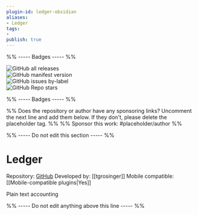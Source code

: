 ```yaml
---
plugin-id: ledger-obsidian
aliases:
- Ledger
tags: 
- 
publish: true
---
```


%% ----- Badges ----- %%

![GitHub all releases](https://img.shields.io/github/downloads/tgrosinger/ledger-obsidian/total?color=573E7A&logo=github&style=for-the-badge)   
![GitHub manifest version](https://img.shields.io/github/manifest-json/v/tgrosinger/ledger-obsidian?color=573E7A&logo=github&style=for-the-badge)   
![GitHub issues by-label](https://img.shields.io/github/issues/tgrosinger/ledger-obsidian/help%20wanted?color=573E7A&logo=github&style=for-the-badge)   
![GitHub Repo stars](https://img.shields.io/github/stars/tgrosinger/ledger-obsidian?color=573E7A&logo=github&style=for-the-badge)

%% ----- Badges ----- %%

%% Does the repository or author have any sponsoring links? Uncomment the next line and add them below. If they don't, please delete the placeholder tag. %%
%% Sponsor this work: #placeholder/author %%

%% ----- Do not edit this section ----- %%

# Ledger

Repository: [GitHub](https://github.com/tgrosinger/ledger-obsidian)
Developed by: [[tgrosinger]]
Mobile compatible: [[Mobile-compatible plugins|Yes]]

Plain text accounting

%% ----- Do not edit anything above this line ----- %% 
